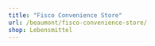 ```yaml
---
title: "Fisco Convenience Store"
url: /beaumont/fisco-convenience-store/
shop: Lebensmittel
---
```

